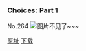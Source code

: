 ### Choices: Part 1
No.264
![图片不见了~~~](https://imgs.xkcd.com/comics/choices_part_1.jpg)

[原址](https://xkcd.com//264) [下载](https://imgs.xkcd.com/comics/choices_part_1.jpg)

